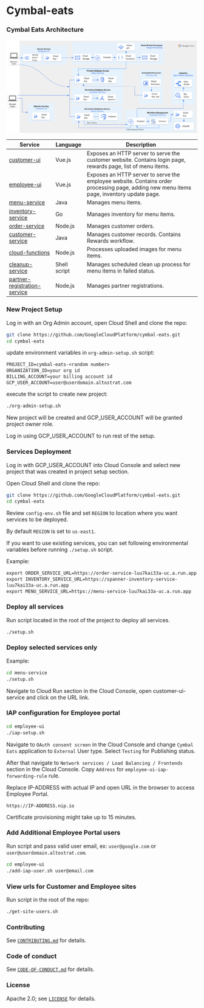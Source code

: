# Cymbal-eats

### Cymbal Eats Architecture

<img src="./images/cymbal-eats.png" width="1000">


| Service                                                        | Language     | Description                                                                                                                              |
|----------------------------------------------------------------|--------------|------------------------------------------------------------------------------------------------------------------------------------------|
| [customer-ui](./customer-ui)                                   | Vue.js       | Exposes an HTTP server to serve the customer website. Contains login page, rewards page, list of menu items.                             |
| [employee-ui](./employee-ui)                                   | Vue.js       | Exposes an HTTP server to serve the employee website. Contains order processing page, adding new menu items page, inventory update page. |
| [menu-service](./menu-service)                                 | Java         | Manages menu items.                                                                                                                      |
| [inventory-service](./inventory-service/spanner)               | Go           | Manages inventory for menu items.                                                                                                        |
| [order-service](./oser-service)                                | Node.js      | Manages customer orders.                                                                                                                 |
| [customer-service](./customer-service)                         | Java         | Manages customer records. Contains Rewards workflow.                                                                                     |
| [cloud-functions](./cloud-functions)                           | Node.js      | Processes uploaded images for menu items.                                                                                                |
| [cleanup-service](./cleanup-service)                           | Shell script | Manages scheduled clean up process for menu items in failed status.                                                                      |
| [partner-registration-service](./partner-registration-service) | Node.js      | Manages partner registrations.                                                                                                           |


### New Project Setup

Log in with an Org Admin account,
open Cloud Shell and clone the repo:

```bash
git clone https://github.com/GoogleCloudPlatform/cymbal-eats.git
cd cymbal-eats
```

update environment variables in ```org-admin-setup.sh``` script:
```
PROJECT_ID=cymbal-eats-<random number>
ORGANIZATION_ID=your org id
BILLING_ACCOUNT=your billing account id
GCP_USER_ACCOUNT=user@userdomain.altostrat.com
```
execute the script to create new project:

```bash
./org-admin-setup.sh
```

New project will be created and GCP_USER_ACCOUNT will be granted project owner role.

Log in using GCP_USER_ACCOUNT to run rest of the setup.

### Services Deployment

Log in with GCP_USER_ACCOUNT into Cloud Console and select new project that was created in project setup section.

Open Cloud Shell and clone the repo:
```bash
git clone https://github.com/GoogleCloudPlatform/cymbal-eats.git
cd cymbal-eats
```

Review ```config-env.sh``` file and set ```REGION``` to location where you want services to be deployed.

By default ```REGION``` is set to ```us-east1```.

If you want to use existing services,
you can set following environmental variables before running ```./setup.sh``` script.

Example:
```
export ORDER_SERVICE_URL=https://order-service-luu7kai33a-uc.a.run.app
export INVENTORY_SERVICE_URL=https://spanner-inventory-service-luu7kai33a-uc.a.run.app
export MENU_SERVICE_URL=https://menu-service-luu7kai33a-uc.a.run.app
```

### Deploy all services

Run script located in the root of the project to deploy all services.
```bash
./setup.sh
``` 

### Deploy selected services only

Example:

```bash
cd menu-service
./setup.sh
```

Navigate to Cloud Run section in the Cloud Console, open customer-ui-service and click on the URL link.

### IAP configuration for Employee portal

```bash
cd employee-ui
./iap-setup.sh
```

Navigate to ```OAuth consent screen``` in the Cloud Console and change ```Cymbal Eats``` application to ```External``` User type.
Select ```Testing``` for Publishing status.

After that navigate to ```Network services / Load Balancing / Frontends``` section in the Cloud Console.
Copy ```Address``` for ```employee-ui-iap-forwarding-rule``` rule.

Replace IP-ADDRESS with actual IP and open URL in the browser to access Employee Portal.
```
https://IP-ADDRESS.nip.io
```
Certificate provisioning might take up to 15 minutes.

### Add Additional Employee Portal users

Run script and pass valid user email, ex: `user@google.com` or `user@userdomain.altostrat.com`. 
```bash
cd employee-ui
./add-iap-user.sh user@email.com
```

### View urls for Customer and Employee sites

Run script in the root of the repo:
```bash
./get-site-users.sh
```

### Contributing

See [`CONTRIBUTING.md`](CONTRIBUTING.md) for details.

### Code of conduct

See [`CODE-OF-CONDUCT.md`](CODE-OF-CONDUCT.md) for details.

### License

Apache 2.0; see [`LICENSE`](LICENSE) for details.
